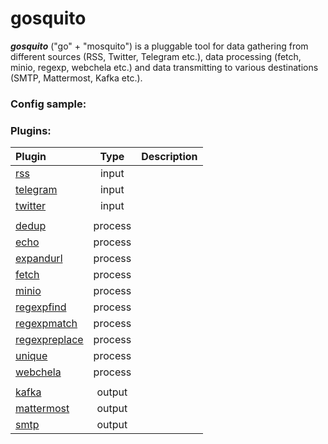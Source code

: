 # gosquito


***gosquito*** ("go" + "mosquito") is a pluggable tool for data gathering from different sources (RSS, Twitter, Telegram etc.), data processing (fetch, minio, regexp, webchela etc.) and data transmitting to various destinations (SMTP, Mattermost, Kafka etc.).

### Config sample:


### Plugins:

| Plugin        | Type    | Description |
| :-------------| :-------:| ----------- |
| [rss](https://github.com/livelace/gosquito/docs/plugins/input/rss.md)                       |  input  |
| [telegram](https://github.com/livelace/gosquito/docs/plugins/input/telegram.md)             |  input  |
| [twitter](https://github.com/livelace/gosquito/docs/plugins/input/twitter.md)               |  input  |
| | | |
| [dedup](https://github.com/livelace/gosquito/docs/plugins/process/dedup.md)                 | process |
| [echo](https://github.com/livelace/gosquito/docs/plugins/process/echo.md)                   | process |
| [expandurl](https://github.com/livelace/gosquito/docs/plugins/process/expandurl.md)         | process |
| [fetch](https://github.com/livelace/gosquito/docs/plugins/process/fetch.md)                 | process |
| [minio](https://github.com/livelace/gosquito/docs/plugins/process/minio.md)                 | process |
| [regexpfind](https://github.com/livelace/gosquito/docs/plugins/process/regexpfind.md)       | process |
| [regexpmatch](https://github.com/livelace/gosquito/docs/plugins/process/regexpmatch.md)     | process |
| [regexpreplace](https://github.com/livelace/gosquito/docs/plugins/process/regexpreplace.md) | process |
| [unique](https://github.com/livelace/gosquito/docs/plugins/process/unique.md)               | process |
| [webchela](https://github.com/livelace/gosquito/docs/plugins/process/webchela.md)           | process |
| | | |
| [kafka](https://github.com/livelace/gosquito/docs/plugins/output/kafka.md)                  | output |
| [mattermost](https://github.com/livelace/gosquito/docs/plugins/output/mattermost.md)        | output |
| [smtp](https://github.com/livelace/gosquito/docs/plugins/output/smtp.md)                    | output |